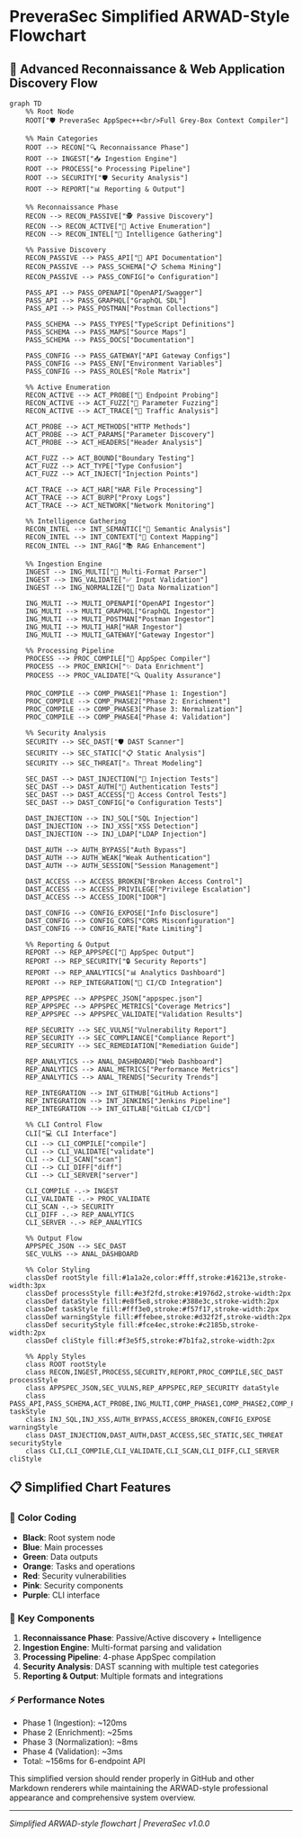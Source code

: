 # PreveraSec Simplified ARWAD-Style Flowchart

## 🔄 Advanced Reconnaissance & Web Application Discovery Flow

```mermaid
graph TD
    %% Root Node
    ROOT["🛡️ PreveraSec AppSpec++<br/>Full Grey-Box Context Compiler"]
    
    %% Main Categories
    ROOT --> RECON["🔍 Reconnaissance Phase"]
    ROOT --> INGEST["📥 Ingestion Engine"]
    ROOT --> PROCESS["⚙️ Processing Pipeline"]
    ROOT --> SECURITY["🛡️ Security Analysis"]
    ROOT --> REPORT["📊 Reporting & Output"]
    
    %% Reconnaissance Phase
    RECON --> RECON_PASSIVE["🕵️ Passive Discovery"]
    RECON --> RECON_ACTIVE["🎯 Active Enumeration"]
    RECON --> RECON_INTEL["🧠 Intelligence Gathering"]
    
    %% Passive Discovery
    RECON_PASSIVE --> PASS_API["🔗 API Documentation"]
    RECON_PASSIVE --> PASS_SCHEMA["📋 Schema Mining"]
    RECON_PASSIVE --> PASS_CONFIG["⚙️ Configuration"]
    
    PASS_API --> PASS_OPENAPI["OpenAPI/Swagger"]
    PASS_API --> PASS_GRAPHQL["GraphQL SDL"]
    PASS_API --> PASS_POSTMAN["Postman Collections"]
    
    PASS_SCHEMA --> PASS_TYPES["TypeScript Definitions"]
    PASS_SCHEMA --> PASS_MAPS["Source Maps"]
    PASS_SCHEMA --> PASS_DOCS["Documentation"]
    
    PASS_CONFIG --> PASS_GATEWAY["API Gateway Configs"]
    PASS_CONFIG --> PASS_ENV["Environment Variables"]
    PASS_CONFIG --> PASS_ROLES["Role Matrix"]
    
    %% Active Enumeration
    RECON_ACTIVE --> ACT_PROBE["🔎 Endpoint Probing"]
    RECON_ACTIVE --> ACT_FUZZ["🎲 Parameter Fuzzing"]
    RECON_ACTIVE --> ACT_TRACE["📡 Traffic Analysis"]
    
    ACT_PROBE --> ACT_METHODS["HTTP Methods"]
    ACT_PROBE --> ACT_PARAMS["Parameter Discovery"]
    ACT_PROBE --> ACT_HEADERS["Header Analysis"]
    
    ACT_FUZZ --> ACT_BOUND["Boundary Testing"]
    ACT_FUZZ --> ACT_TYPE["Type Confusion"]
    ACT_FUZZ --> ACT_INJECT["Injection Points"]
    
    ACT_TRACE --> ACT_HAR["HAR File Processing"]
    ACT_TRACE --> ACT_BURP["Proxy Logs"]
    ACT_TRACE --> ACT_NETWORK["Network Monitoring"]
    
    %% Intelligence Gathering
    RECON_INTEL --> INT_SEMANTIC["🧠 Semantic Analysis"]
    RECON_INTEL --> INT_CONTEXT["🎯 Context Mapping"]
    RECON_INTEL --> INT_RAG["📚 RAG Enhancement"]
    
    %% Ingestion Engine
    INGEST --> ING_MULTI["🔄 Multi-Format Parser"]
    INGEST --> ING_VALIDATE["✅ Input Validation"]
    INGEST --> ING_NORMALIZE["📏 Data Normalization"]
    
    ING_MULTI --> MULTI_OPENAPI["OpenAPI Ingestor"]
    ING_MULTI --> MULTI_GRAPHQL["GraphQL Ingestor"]
    ING_MULTI --> MULTI_POSTMAN["Postman Ingestor"]
    ING_MULTI --> MULTI_HAR["HAR Ingestor"]
    ING_MULTI --> MULTI_GATEWAY["Gateway Ingestor"]
    
    %% Processing Pipeline
    PROCESS --> PROC_COMPILE["🔧 AppSpec Compiler"]
    PROCESS --> PROC_ENRICH["✨ Data Enrichment"]
    PROCESS --> PROC_VALIDATE["🔍 Quality Assurance"]
    
    PROC_COMPILE --> COMP_PHASE1["Phase 1: Ingestion"]
    PROC_COMPILE --> COMP_PHASE2["Phase 2: Enrichment"]
    PROC_COMPILE --> COMP_PHASE3["Phase 3: Normalization"]
    PROC_COMPILE --> COMP_PHASE4["Phase 4: Validation"]
    
    %% Security Analysis
    SECURITY --> SEC_DAST["🛡️ DAST Scanner"]
    SECURITY --> SEC_STATIC["📋 Static Analysis"]
    SECURITY --> SEC_THREAT["⚠️ Threat Modeling"]
    
    SEC_DAST --> DAST_INJECTION["💉 Injection Tests"]
    SEC_DAST --> DAST_AUTH["🔐 Authentication Tests"]
    SEC_DAST --> DAST_ACCESS["🚪 Access Control Tests"]
    SEC_DAST --> DAST_CONFIG["⚙️ Configuration Tests"]
    
    DAST_INJECTION --> INJ_SQL["SQL Injection"]
    DAST_INJECTION --> INJ_XSS["XSS Detection"]
    DAST_INJECTION --> INJ_LDAP["LDAP Injection"]
    
    DAST_AUTH --> AUTH_BYPASS["Auth Bypass"]
    DAST_AUTH --> AUTH_WEAK["Weak Authentication"]
    DAST_AUTH --> AUTH_SESSION["Session Management"]
    
    DAST_ACCESS --> ACCESS_BROKEN["Broken Access Control"]
    DAST_ACCESS --> ACCESS_PRIVILEGE["Privilege Escalation"]
    DAST_ACCESS --> ACCESS_IDOR["IDOR"]
    
    DAST_CONFIG --> CONFIG_EXPOSE["Info Disclosure"]
    DAST_CONFIG --> CONFIG_CORS["CORS Misconfiguration"]
    DAST_CONFIG --> CONFIG_RATE["Rate Limiting"]
    
    %% Reporting & Output
    REPORT --> REP_APPSPEC["📄 AppSpec Output"]
    REPORT --> REP_SECURITY["🔒 Security Reports"]
    REPORT --> REP_ANALYTICS["📊 Analytics Dashboard"]
    REPORT --> REP_INTEGRATION["🔗 CI/CD Integration"]
    
    REP_APPSPEC --> APPSPEC_JSON["appspec.json"]
    REP_APPSPEC --> APPSPEC_METRICS["Coverage Metrics"]
    REP_APPSPEC --> APPSPEC_VALIDATE["Validation Results"]
    
    REP_SECURITY --> SEC_VULNS["Vulnerability Report"]
    REP_SECURITY --> SEC_COMPLIANCE["Compliance Report"]
    REP_SECURITY --> SEC_REMEDIATION["Remediation Guide"]
    
    REP_ANALYTICS --> ANAL_DASHBOARD["Web Dashboard"]
    REP_ANALYTICS --> ANAL_METRICS["Performance Metrics"]
    REP_ANALYTICS --> ANAL_TRENDS["Security Trends"]
    
    REP_INTEGRATION --> INT_GITHUB["GitHub Actions"]
    REP_INTEGRATION --> INT_JENKINS["Jenkins Pipeline"]
    REP_INTEGRATION --> INT_GITLAB["GitLab CI/CD"]
    
    %% CLI Control Flow
    CLI["💻 CLI Interface"]
    CLI --> CLI_COMPILE["compile"]
    CLI --> CLI_VALIDATE["validate"]
    CLI --> CLI_SCAN["scan"]
    CLI --> CLI_DIFF["diff"]
    CLI --> CLI_SERVER["server"]
    
    CLI_COMPILE -.-> INGEST
    CLI_VALIDATE -.-> PROC_VALIDATE
    CLI_SCAN -.-> SECURITY
    CLI_DIFF -.-> REP_ANALYTICS
    CLI_SERVER -.-> REP_ANALYTICS
    
    %% Output Flow
    APPSPEC_JSON --> SEC_DAST
    SEC_VULNS --> ANAL_DASHBOARD
    
    %% Color Styling
    classDef rootStyle fill:#1a1a2e,color:#fff,stroke:#16213e,stroke-width:3px
    classDef processStyle fill:#e3f2fd,stroke:#1976d2,stroke-width:2px
    classDef dataStyle fill:#e8f5e8,stroke:#388e3c,stroke-width:2px
    classDef taskStyle fill:#fff3e0,stroke:#f57f17,stroke-width:2px
    classDef warningStyle fill:#ffebee,stroke:#d32f2f,stroke-width:2px
    classDef securityStyle fill:#fce4ec,stroke:#c2185b,stroke-width:2px
    classDef cliStyle fill:#f3e5f5,stroke:#7b1fa2,stroke-width:2px
    
    %% Apply Styles
    class ROOT rootStyle
    class RECON,INGEST,PROCESS,SECURITY,REPORT,PROC_COMPILE,SEC_DAST processStyle
    class APPSPEC_JSON,SEC_VULNS,REP_APPSPEC,REP_SECURITY dataStyle
    class PASS_API,PASS_SCHEMA,ACT_PROBE,ING_MULTI,COMP_PHASE1,COMP_PHASE2,COMP_PHASE3,COMP_PHASE4 taskStyle
    class INJ_SQL,INJ_XSS,AUTH_BYPASS,ACCESS_BROKEN,CONFIG_EXPOSE warningStyle
    class DAST_INJECTION,DAST_AUTH,DAST_ACCESS,SEC_STATIC,SEC_THREAT securityStyle
    class CLI,CLI_COMPILE,CLI_VALIDATE,CLI_SCAN,CLI_DIFF,CLI_SERVER cliStyle
```

## 📋 Simplified Chart Features

### 🎨 **Color Coding**
- **Black**: Root system node
- **Blue**: Main processes
- **Green**: Data outputs
- **Orange**: Tasks and operations
- **Red**: Security vulnerabilities
- **Pink**: Security components
- **Purple**: CLI interface

### 🔧 **Key Components**
1. **Reconnaissance Phase**: Passive/Active discovery + Intelligence
2. **Ingestion Engine**: Multi-format parsing and validation
3. **Processing Pipeline**: 4-phase AppSpec compilation
4. **Security Analysis**: DAST scanning with multiple test categories
5. **Reporting & Output**: Multiple formats and integrations

### ⚡ **Performance Notes**
- Phase 1 (Ingestion): ~120ms
- Phase 2 (Enrichment): ~25ms
- Phase 3 (Normalization): ~8ms
- Phase 4 (Validation): ~3ms
- Total: ~156ms for 6-endpoint API

This simplified version should render properly in GitHub and other Markdown renderers while maintaining the ARWAD-style professional appearance and comprehensive system overview.

---

*Simplified ARWAD-style flowchart | PreveraSec v1.0.0*
